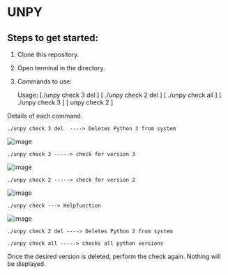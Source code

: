 # UNPY

## Steps to get started:

1. Clone this repository.
2. Open terminal in the directory.
3. Commands to use:
    
    Usage: [./unpy check 3 del ] [ ./unpy check 2 del ] [ ./unpy check all ] [ ./unpy check 3 ] [ unpy check 2 ]
 

Details of each command.

```shell
./unpy check 3 del  ----> Deletes Python 3 from system
```
![image](https://user-images.githubusercontent.com/61614061/97802939-c9a4d280-1c6c-11eb-9f28-4c561afe74bc.png)

```shell 
./unpy check 3 -----> check for version 3 
```

![image](https://user-images.githubusercontent.com/61614061/97802806-f99fa600-1c6b-11eb-9e72-3c724fea0f65.png)

```shell
./unpy check 2 -----> check for version 2
```
![image](https://user-images.githubusercontent.com/61614061/97802911-b265e500-1c6c-11eb-93b0-67c50b55e8da.png)

```shell
./unpy check ---> Helpfunction 
```

![image](https://user-images.githubusercontent.com/61614061/97802718-767e5000-1c6b-11eb-8756-2c89f02b735e.png)

```shell
./unpy check 2 del ----> Deletes Python 2 from system
```
```shell
./unpy check all -----> checks all python versions
```

Once the desired version is deleted,
perform the check again.
  Nothing will be displayed.
